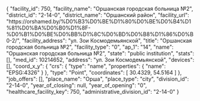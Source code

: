 {
    "facility_id": 750,
    "facility_name": "Оршанская городская больница №2",
    "district_id": "2-14-0",
    "district_name": "Оршанский район",
    "facility_url": "https:\/\/orshamed.by\/%D0%B3%D0%BE%D1%80%D0%BE%D0%B4%D1%81%D0%BA%D0%B0%D1%8F-%D0%B1%D0%BE%D0%BB%D1%8C%D0%BD%D0%B8%D1%86%D0%B0-2\/",
    "facility_address": "ул. Зои Космодемьянской",
    "title": "Оршанская городская больница №2",
    "facility_type": "0",
    "ap_1": "14",
    "name": "Оршанская городская больница №2",
    "state": "public institution",
    "stats": [],
    "med_id": 10214652,
    "address": "ул. Зои Космодемьянской",
    "devices": [],
    "coord_x_y": {
        "crs": {
            "type": "name",
            "properties": {
                "name": "EPSG:4326"
            }
        },
        "type": "Point",
        "coordinates": [
            30.4329,
            54.5164
        ]
    },
    "job_offers": [],
    "place_name": "Орша",
    "place_type": "city",
    "division_id": "2-14-0",
    "year_of_closing": null,
    "year_of_opening": "0",
    "healthcare_facility_key": 750,
    "administrative_division_id": "2-14-0"
}
